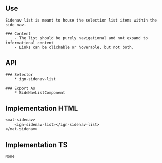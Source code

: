 ## Use
    Sidenav list is meant to house the selection list items within the side nav.

    ### Content
        - The list should be purely navigational and not expand to informational content
        - Links can be clickable or hoverable, but not both.


## API
    ### Selector
        * ign-sidenav-list

    ### Export As
        * SideNavListComponent


## Implementation HTML
    <mat-sidenav>
        <ign-sidenav-list></ign-sidenav-list>
    </mat-sidenav>


## Implementation TS
    None